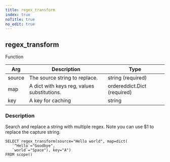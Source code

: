 ```yaml
---
title: regex_transform
index: true
noTitle: true
no_edit: true
---
```




<div class="vql_item"></div>


## regex_transform
<span class='vql_type pull-right page-header'>Function</span>



<div class="vqlargs"></div>

Arg | Description | Type
----|-------------|-----
source|The source string to replace.|string (required)
map|A dict with keys reg, values substitutions.|ordereddict.Dict (required)
key|A key for caching|string

### Description

Search and replace a string with multiple regex. Note you can use $1
to replace the capture string.

```vql
SELECT regex_transform(source="Hello world", map=dict(
   `^Hello`="Goodbye",
   `world`="Space"), key="A")
FROM scope()
```


